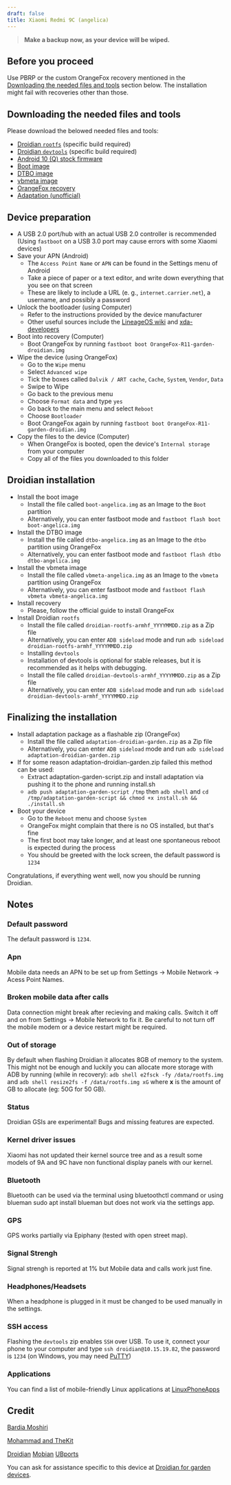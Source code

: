 ```yaml
---
draft: false
title: Xiaomi Redmi 9C (angelica)
---
```

> **Make a backup now, as your device will be wiped.**
## Before you proceed
Use PBRP or the custom OrangeFox recovery mentioned in the [Downloading the needed files and tools](#downloading-the-needed-files-and-tools) section below. The installation might fail with recoveries other than those.

## Downloading the needed files and tools
Please download the belowed needed files and tools:
- [Droidian `rootfs`](https://github.com/droidian-images/droidian/releases) (specific build required)
- [Droidian `devtools`](https://github.com/droidian-images/droidian/releases) (specific build required)
- [Android 10 (Q) stock firmware](https://xiaomifirmwareupdater.com/archive/miui/angelica/)
- [Boot image](https://github.com/droidian-mt6765/kernel-xiaomi-mt6765/releases/download/angelica/boot-angelica.img)
- [DTBO image](https://github.com/droidian-mt6765/kernel-xiaomi-mt6765/releases/download/angelica/dtbo-angelica.img)
- [vbmeta image](https://github.com/droidian-mt6765/kernel-xiaomi-mt6765/releases/download/angelica/vbmeta-angelica.img)
- [OrangeFox recovery](https://garden.bardia.tech/OrangeFox-R11-garden-droidian.img)
- [Adaptation (unofficial)](https://github.com/droidian-mt6765/adaptation-droidian-garden/releases/download/adaptation/adaptation-droidian-garden.zip)


## Device preparation
- A USB 2.0 port/hub with an actual USB 2.0 controller is recommended (Using `fastboot` on a USB 3.0 port may cause errors with some Xiaomi devices)
- Save your APN (Android)
    - The `Access Point Name` or `APN` can be found in the Settings menu of Android
    - Take a piece of paper or a text editor, and write down everything that you see on that screen
    - These are likely to include a URL (e. g., `internet.carrier.net`), a username, and possibly a password
- Unlock the bootloader (using Computer)
    - Refer to the instructions provided by the device manufacturer
    - Other useful sources include the [LineageOS wiki](https://wiki.lineageos.org/devices/) and [xda-developers](https://www.xda-developers.com/search2/)
- Boot into recovery (Computer)
    - Boot OrangeFox by running `fastboot boot OrangeFox-R11-garden-droidian.img`
- Wipe the device (using OrangeFox)
    - Go to the `Wipe` menu
    - Select `Advanced wipe`
    - Tick the boxes called `Dalvik / ART cache`, `Cache`, `System`, `Vendor`, `Data`
    - Swipe to Wipe
    - Go back to the previous menu
    - Choose `Format data` and type `yes`
    - Go back to the main menu and select `Reboot`
    - Choose `Bootloader`
    - Boot OrangeFox again by running `fastboot boot OrangeFox-R11-garden-droidian.img`
- Copy the files to the device  (Computer)
    - When OrangeFox is booted, open the device's `Internal storage` from your computer
    - Copy all of the files you downloaded to this folder

## Droidian installation 
- Install the boot image
    - Install the file called `boot-angelica.img` as an Image to the `Boot` partition
    - Alternatively, you can enter fastboot mode and `fastboot flash boot boot-angelica.img`
- Install the DTBO image
    - Install the file called `dtbo-angelica.img` as an Image to the `dtbo` partition using OrangeFox
    - Alternatively, you can enter fastboot mode and `fastboot flash dtbo dtbo-angelica.img`
- Install the vbmeta image
    - Install the file called `vbmeta-angelica.img` as an Image to the `vbmeta` partition using OrangeFox
    - Alternatively, you can enter fastboot mode and `fastboot flash vbmeta vbmeta-angelica.img`
- Install recovery
    - Please, follow the official guide to install OrangeFox
- Install Droidian `rootfs`
    - Install the file called `droidian-rootfs-armhf_YYYYMMDD.zip` as a Zip file
    - Alternatively, you can enter `ADB sideload` mode and run `adb sideload droidian-rootfs-armhf_YYYYMMDD.zip`
    - Installing `devtools`
    - Installation of devtools is optional for stable releases, but it is recommended as it helps with debugging.
    - Install the file called `droidian-devtools-armhf_YYYYMMDD.zip` as a Zip file
    - Alternatively, you can enter `ADB sideload` mode and run `adb sideload droidian-devtools-armhf_YYYYMMDD.zip`

## Finalizing the installation
- Install adaptation package as a flashable zip (OrangeFox)
    - Install the file called `adaptation-droidian-garden.zip` as a Zip file
    - Alternatively, you can enter `ADB sideload` mode and run `adb sideload adaptation-droidian-garden.zip`
- If for some reason adaptation-droidian-garden.zip failed this method can be used:
    - Extract adaptation-garden-script.zip and install adaptation via pushing it to the phone and running install.sh
    - `adb push adaptation-garden-script /tmp` then `adb shell` and `cd /tmp/adaptation-garden-script && chmod +x install.sh && ./install.sh`
- Boot your device
    - Go to the `Reboot` menu and choose `System`
    - OrangeFox might complain that there is no OS installed, but that's fine
    - The first boot may take longer, and at least one spontaneous reboot is expected during the process
    - You should be greeted with the lock screen, the default password is `1234`

Congratulations, if everything went well, now you should be running Droidian.

## Notes
### Default password
The default password is `1234`.

### Apn
Mobile data needs an APN to be set up from Settings -> Mobile Network -> Acess Point Names.

### Broken mobile data after calls
Data connection might break after recieving and making calls. Switch it off and on from Settings -> Mobile Network to fix it. Be careful to not turn off the mobile modem or a device restart might be required.

### Out of storage
By default when flashing Droidian it allocates 8GB of memory to the system. This might not be enough and luckily you can allocate more storage with ADB by running (while in recovery): `adb shell e2fsck -fy /data/rootfs.img` and `adb shell resize2fs -f /data/rootfs.img xG` where __x__ is the amount of GB to allocate (eg: 50G for 50 GB).

### Status
Droidian GSIs are experimental! Bugs and missing features are expected.

### Kernel driver issues
Xiaomi has not updated their kernel source tree and as a result some models of 9A and 9C have non functional display panels with our kernel.

### Bluetooth
Bluetooth can be used via the terminal using bluetoothctl command or using blueman sudo apt install blueman but does not work via the settings app.

### GPS
GPS works partially via Epiphany (tested with open street map).

### Signal Strengh
Signal strengh is reported at 1% but Mobile data and calls work just fine.

### Headphones/Headsets
When a headphone is plugged in it must be changed to be used manually in the settings.

### SSH access
Flashing the `devtools` zip enables `SSH` over USB. To use it, connect your phone to your computer and type `ssh droidian@10.15.19.82`, the password is `1234` (on Windows, you may need [PuTTY](https://www.chiark.greenend.org.uk/~sgtatham/putty/))

### Applications
You can find a list of mobile-friendly Linux applications at [LinuxPhoneApps](https://linuxphoneapps.org/)

## Credit
[Bardia Moshiri](https://bardia.tech)

[Mohammad and TheKit](https://gitlab.com/ubports/porting/community-ports/android10/xiaomi-redmi-9c)

[Droidian](http://droidian.org/) [Mobian](https://mobian-project.org/) [UBports](https://ubuntu-touch.io/)

You can ask for assistance specific to this device at [Droidian for garden devices](https://t.me/ut_angelica).


